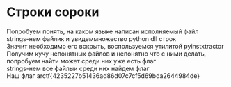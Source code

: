 # Строки сороки
Попробуем понять, на каком языке написан исполняемый файл  
strings-нем файлик и увидеммножество python dll строк  
Значит необходимо его вскрыть, воспользуемся утилитой pyinstxtractor  
Получим кучу непонятных файлов и непонятно что с ними делать, попробуем найти может среди них уже есть флаг  
strings-нем все файлыи среди них найдем флаг  
Наш флаг arctf{4235227b51436ad86d07c7cf5d69bda2644984de}  
 
